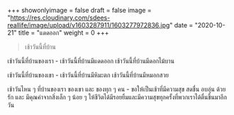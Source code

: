 +++
showonlyimage = false
draft = false
image = "https://res.cloudinary.com/sdees-reallife/image/upload/v1603287911/1603277972836.jpg"
date = "2020-10-21"
title = "แดดออก"
weight = 0
+++
> เช้าวันนี้ที่บ้าน

เช้าวันนี้ที่บ้านของเรา - เช้าวันนี้ที่บ้านมีแดดออก เช้าวันนี้ที่บ้านมีดอกไม้บาน

เช้าวันนี้ที่บ้านของเขา - เช้าวันนี้ที่บ้านมีหิมะตก เช้าวันนี้ที่บ้านมีหมอกสวย

เช้าวันไหน ๆ ที่บ้านของเรา ของเขา และ ของทุก ๆ คน - ขอให้เป็นเช้าที่มีความสุข สดชื่น อบอุ่น ด้วยรัก และ มีคุณค่าจากสิ่งเล็ก ๆ น้อย ๆ ให้ชีวิตได้มีรอยยิ้มและมีความสุขทุกครั้งที่พวกเราได้ตื่นขึ้นมาอีกวัน

